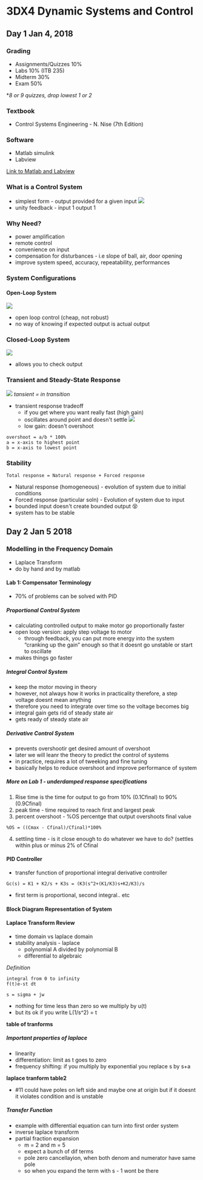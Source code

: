 # 3DX4 Dynamic Systems and Control

## Day 1 Jan 4, 2018

### Grading

- Assignments/Quizzes 10%
- Labs 10% (ITB 235)
- Midterm 30%
- Exam 50%

\*_8 or 9 quizzes, drop lowest 1 or 2_

### Textbook
- Control Systems Engineering - N. Nise (7th Edition)

### Software
- Matlab simulink
- Labview

[Link to Matlab and Labview](https://virtualdesktop.cas.mcmaster.ca/)

### What is a Control System
- simplest form - output provided for a given input
![](control_system.PNG)
- unity feedback - input 1 output 1

### Why Need?

- power amplification
- remote control
- convenience on input
- compensation for disturbances - i.e slope of ball, air, door opening
- improve system speed, accuracy, repeatability, performances

### System Configurations

#### Open-Loop System

![](open_loop_system.PNG)
- open loop control (cheap, not robust)
- no way of knowing if expected output is actual output

### Closed-Loop System

![](closed_loop_system.PNG)
- allows you to check output

### Transient and Steady-State Response

![](transient_steady_state_response.PNG)
_tansient = in transition_
- transient response tradeoff
	- if you get where you want really fast (high gain)
	- oscillates around point and doesn't settle
	![](high_gain.PNG)
	- low gain: doesn't overshoot
```	
overshoot = a/b * 100%
a = x-axis to highest point
b = x-axis to lowest point
```

### Stability

```
Total response = Natural response + Forced response
```

- Natural response (homogeneous) - evolution of system due to initial conditions
- Forced response (particular soln) - Evolution of system due to input
- bounded input doesn't create bounded output :dizzy_face:
- system has to be stable

## Day 2 Jan 5 2018

### Modelling in the Frequency Domain

- Laplace Transform
- do by hand and by matlab

#### Lab 1: Compensator Terminology

- 70% of problems can be solved with PID

##### Proportional Control System 

- calculating controlled output to make motor go proportionally faster
- open loop version: apply step voltage to motor
   - through feedback, you can put more energy into the system “cranking up the gain” enough so that it doesnt go unstable or start to oscillate
- makes things go faster

##### Integral Control System

- keep the motor moving in theory
- however, not always how it works in practicality therefore, a step voltage doesnt mean anything
- therefore you need to integrate over time so the voltage becomes big
- integral gain gets rid of steady state air  
- gets ready of steady state air

##### Derivative Control System
- prevents overshootir get desired amount of overshoot
- later we will leanr the theory to predict the control of systems
- in practice, requires a lot of tweeking and fine tuning 
- basically helps to reduce overshoot and improve performance of system

##### More on Lab 1 - underdamped response specifications

1. Rise time is the time for output to go from 10% (0.1Cfinal) to 90% (0.9Cfinal)
2. peak time - time required to reach first and largest peak
3. percent overshoot - %OS percentge that output overshoots final value
```
%OS = ((Cmax - Cfinal)/Cfinal)*100%
``` 
4. settling time - is it close enough to do whatever we have to do? (settles within plus or minus 2% of Cfinal

#### PID Controller

- transfer function of proportional integral derivative controller
```
Gc(s) = K1 + K2/s + K3s = (K3(s^2+(K1/K3)s+K2/K3)/s
```

- first term is proportional, second integral.. etc

#### Block Diagram Representation of System

#### Laplace Transform Review

- time domain vs laplace domain
- stability analysis - laplace 
   - polynomial A divided by polynomial B
   - differential to algebraic

_Definition_ 
```
integral from 0 to infinity 
f(t)e-st dt 
```

```
s = sigma + jw
```


- nothing for time less than zero so we multiply by u(t) 
- but its ok if you write L(1/s^2) = t

**table of tranforms**

##### Important properties of laplace

- linearity
- differentiation: limit as t goes to zero
- frequency shifting: if you multiply by exponential you replace s by s+a

**laplace tranform table2**
- #11 could have poles on left side and maybe one at origin but if it doesnt it violates condition and is unstable

##### Transfer Function

- example with differential equation can turn into first order system
- inverse laplace transform 
- partial fraction expansion 
   - m = 2 and m = 5
   - expect a bunch of dif terms
   - pole zero cancellayion, when both denom and numerator have same pole
   - so when you expand the term with s - 1 wont be there


